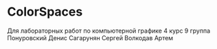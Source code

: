 # ColorSpaces
Для лабораторных работ по компьютерной графике
4 курс 9 группа
Понуровский Денис
Сагарунян Сергей
Волкодав Артем
